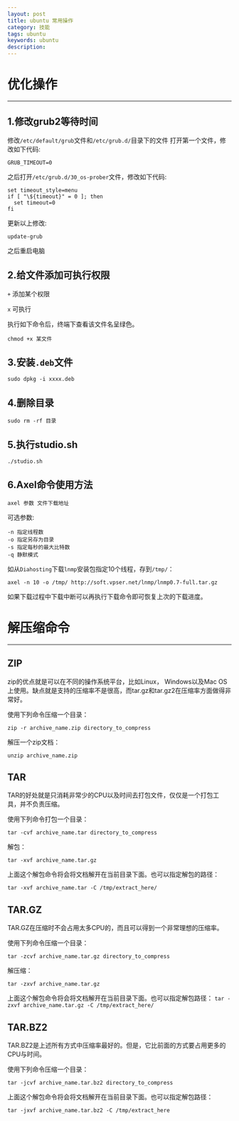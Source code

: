 ```yaml
---
layout: post
title: ubuntu 常用操作
category: 技能
tags: ubuntu
keywords: ubuntu
description: 
---
```


# 优化操作

---

## 1.修改grub2等待时间
修改`/etc/default/grub`文件和`/etc/grub.d/`目录下的文件
打开第一个文件，修改如下代码:

	GRUB_TIMEOUT=0

之后打开`/etc/grub.d/30_os-prober`文件，修改如下代码:

	set timeout_style=menu
	if [ "\${timeout}" = 0 ]; then
	  set timeout=0
	fi

更新以上修改:

	update-grub

之后重启电脑

## 2.给文件添加可执行权限
`+` 添加某个权限

`x` 可执行

执行如下命令后，终端下查看该文件名呈绿色。

	chmod +x 某文件

## 3.安装`.deb`文件

	sudo dpkg -i xxxx.deb

## 4.删除目录

	sudo rm -rf 目录

## 5.执行studio.sh

	./studio.sh

## 6.Axel命令使用方法

	axel 参数 文件下载地址

可选参数:

	-n 指定线程数
	-o 指定另存为目录
	-s 指定每秒的最大比特数
	-q 静默模式

如从`Diahosting`下载`lnmp`安装包指定10个线程，存到`/tmp/`：

	axel -n 10 -o /tmp/ http://soft.vpser.net/lnmp/lnmp0.7-full.tar.gz

如果下载过程中下载中断可以再执行下载命令即可恢复上次的下载进度。


# 解压缩命令

---

## ZIP
zip的优点就是可以在不同的操作系统平台，比如Linux， Windows以及Mac OS上使用。缺点就是支持的压缩率不是很高，而tar.gz和tar.gz2在压缩率方面做得非常好。

使用下列命令压缩一个目录：

	zip -r archive_name.zip directory_to_compress

解压一个zip文档：

	unzip archive_name.zip

## TAR
TAR的好处就是只消耗非常少的CPU以及时间去打包文件，仅仅是一个打包工具，并不负责压缩。

使用下列命令打包一个目录：

	tar -cvf archive_name.tar directory_to_compress

解包：

	tar -xvf archive_name.tar.gz

上面这个解包命令将会将文档解开在当前目录下面。也可以指定解包的路径：

	tar -xvf archive_name.tar -C /tmp/extract_here/

## TAR.GZ
TAR.GZ在压缩时不会占用太多CPU的，而且可以得到一个非常理想的压缩率。

使用下列命令压缩一个目录：

	tar -zcvf archive_name.tar.gz directory_to_compress

解压缩：

	tar -zxvf archive_name.tar.gz

上面这个解包命令将会将文档解开在当前目录下面。也可以指定解包路径：
`tar -zxvf archive_name.tar.gz -C /tmp/extract_here/`

## TAR.BZ2
TAR.BZ2是上述所有方式中压缩率最好的。但是，它比前面的方式要占用更多的CPU与时间。

使用下列命令压缩一个目录：

	tar -jcvf archive_name.tar.bz2 directory_to_compress

上面这个解包命令将会将文档解开在当前目录下面。也可以指定解包路径：

	tar -jxvf archive_name.tar.bz2 -C /tmp/extract_here




